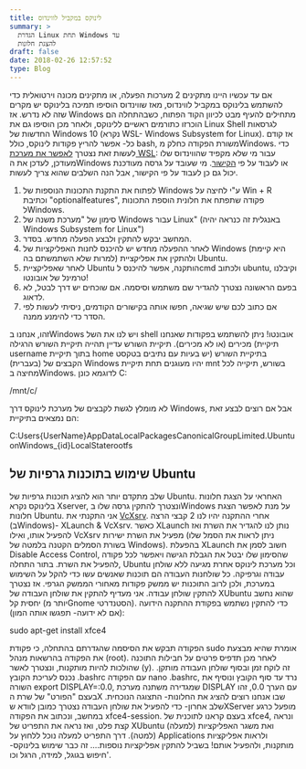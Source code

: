 ```yaml
---
title: לינוקס במקביל לווינדוס
summary: >
  הגדרת Linux תחת Windows עד
  להצגת חלונות
draft: false
date: 2018-02-26 12:57:52
type: Blog
---
```

אם עד עכשיו היינו מתקינים 2 מערכות הפעלה, או מתקינים מכונה וירטואלית כדי
להשתמש בלינוקס במקביל לווינדוס, מאז שווינדוס הוסיפו תמיכה בלינוקס יש
מקרים שזה לא נדרש. אז Windows מתחילים להעיף מבט לכיוון הקוד הפתוח,
כשבהתחלה הם הוכרזו כתורמים ראשיים ללינוקס, ולאחר מכן הוסיפו גם את
Linux Shell לגרסאות החדשות של Windows 10 (נקרא WSL- Windows Subsystem
for Linux). אז קודם כל- אפשר להריץ פקודות לינוקס, כולל bash, משורת
הפקודה כחלק מWindows. כדי לעשות זאת נצטרך [לאפשר את מערכת
WSL](https://docs.microsoft.com/en-us/windows/wsl/install-win10): עבור
מי שלא מקפיד שהווינדוס שלו מעודכן, לעדכן את הWindows או לעבוד על פי
[הקישור](https://docs.microsoft.com/en-us/windows/wsl/install-win10).
מי שעובד על גרסה מעודכנת יכול גם כן לעבוד על פי הקישור, אבל הנה השלבים
שהוא צריך לעשות.

1.  לפתוח את התקנת התכונות הנוספות של Windows ע"י לחיצה על Win + R
    וכתיבת "optionalfeatures", פקודה שתפתח את חלונית הוספת התכונות
    לWindows.
2.  סימון של "מערכת משנה של Windows עבור Linux" (באנגלית זה כנראה יהיה
    Windows Subsystem for Linux")
3.  המחשב יבקש להתקין ולבצע הפעלה מחדש. בסדר.
4.  לאחר ההפעלה מחדש יש להיכנס לחנות האפליקציות של Windows (היא קיימת
    למרות שלא השתמשתם בה) ולהתקין את אפליקציית Ubuntu.
5.  לאחר שאפליקציית Ubuntu הותקנה, אפשר להיכנס לcmd ולכתוב ubuntu,
    וקיבלנו טרמינל של אובונטו\!
6.  בפעם הראשונה נצטרך להגדיר שם משתמש וסיסמה. אם שוכחים יש דרך לבטל, לא
    לדאוג.
7.  אם כתוב לכם שיש שגיאה, חפשו אותה בקישורים הקודמים, ניסיתי לעשות לפי
    הסדר כדי להימנע ממנה.

זהו, אנחנו בWindows ויש לנו את השל shell אובונטו\! ניתן להשתמש בפקודות
שאנחנו מכירים (או לא מכירים). תיקיית השורש עדיין תהייה תיקיית השורש
הרגילה (תיקיית username בתוך תיקיית home בתיקיית השורש (יש בעיות עם
נתיבים בטקסט בעברית)) הקבצים של Windows יהיו מעוגנים תחת תיקיית mnt
בשורש, תיקייה לכל מחיצה בWindows. לדוגמא כונן C:

/mnt/c/

לא מומלץ לגשת לקבצים של מערכת לינוקס דרך Windows, אבל אם רוצים לבצע זאת
הם נמצאים בתיקיית:

C:Users{UserName}AppDataLocalPackagesCanonicalGroupLimited.UbuntuonWindows\_{id}LocalStaterootfs

## שימוש בתוכנות גרפיות של Ubuntu

שלב מתקדם יותר הוא להציג תוכנות גרפיות של Ubuntu. האחראי על הצגת חלונות
בלינוקס נקרא Xserver, ונצטרך להתקין גרסה שלו בWindows על מנת לאפשר הצגת
חלונות Ubuntu. אני התקנתי את
[VcXsrv](https://sourceforge.net/projects/vcxsrv/). אחרי ההתקנה יהיו לנו
2 קבצי הרצה (בWindows)- XLaunch & VcXsrv. כאשר XLaunch נותן לנו להגדיר
את השרת ואז להפעיל אותו, ואילו VcXsrv מפעיל את השרת ישירות (ניתן לראות
את הסמל שלו בשורת הסמלים הקטנה בלמטה של Windows). בהפעלת XLaunch חשוב
לסמן את Disable Access Control, שהסימון שלו יבטל את הגבלת הגישה
ויאפשר לכל פקודה להפעיל את השרת. בתור התחלה, Ubuntu וכל מערכת
לינוקס אחרת מגיעה ללא שולחן עבודה וגרפיקה. כל שולחנות העבודה הם
תוכנות שאנשים עשו כדי להקל על השימוש במערכת, ולכן לרוב התוכנות יש
ממשק פקודות מאחורי הממשק הגרפי. אז נצטרך להתקין שולחן עבודה. אני
מעדיף להתקין את שולחן העבודה של XUbuntu שהוא נחשב יחסית קל (יותר
מGnome הסטנדרטי). כדי להתקין נשתמש בפקודת ההתקנה הידועה (אם לא ידועה-
תפגשו אותה המון):

sudo apt-get install xfce4

הפקודה תבקש את הסיסמה שהגדרתם בהתחלה, כי פקודת sudo אומרת שהיא מבצעת את
הפקודה בהרשאות מנהל (root). לאחר מכן תדפיס פרטים על חבילות התוכנה
שהולכות להיות מותקנות, ונצטרך לאשר (y). זה לוקח זמן ובסוף שולחן
העבודה מותקן. נכנס לעריכת הקובץ .bashrc עם הפקודה nano .bashrc, נרד
עד סוף הקובץ ונוסיף את השורה export DISPLAY=:0.0, שמגדירה משתנה מערכת
DISPLAY עם הערך 0.0, זהו בעצם "הפורט" של שרת הX שבו אנחנו רוצים להציג את
החלונות- התצוגה הנוכחית. שלב אחרון- כדי להפעיל את שולחן העבודה נצטרך
כמובן לוודא שXServer מופעל כרגע במחשב, ונכתוב את הפקודה
xfce4-session. בעצם קראנו לתוכנית של xfce4, ונראה קצת פלט, ואז נראה את
התפריט של XUbuntu (למעלה) ואת משגר האפליקציות (למטה). דרך התפריט למעלה
נוכל ללחוץ על Applications ולראות אפליקציות מותקנות, ולהפעיל אותם\!
בשביל להתקין אפליקציות נוספות.... זה כבר שימוש בלינוקס- חיפוש
בגוגל, למידה, הרגל וכו'.
